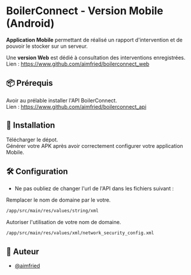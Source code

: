 # BoilerConnect - Version Mobile (Android)

<strong>Application Mobile</strong> permettant de réalisé un rapport d'intervention et de pouvoir le stocker sur un serveur.

Une <strong>version Web</strong> est dédié à consultation des interventions enregistrées. <br >
Lien : https://www.github.com/aimfried/boilerconnect_web


## 📦 Prérequis

Avoir au prélable installer l'API BoilerConnect. <br >
Lien : https://www.github.com/aimfried/boilerconnect_api

## :bookmark_tabs: Installation

Télécharger le dépot. <br >
Générer votre APK après avoir correctement configurer votre application Mobile.

## 🛠️ Configuration

- Ne pas oubliez de changer l'url de l'API dans les fichiers suivant : <br >

Remplacer le nom de domaine par le votre.
```bash
/app/src/main/res/values/string/xml
 ```
Autoriser l'utilisation de votre nom de domaine.
```bash
/app/src/main/res/values/xml/network_security_config.xml
 ```
 
## 🤠 Auteur

- [@aimfried](https://www.github.com/aimfried])
